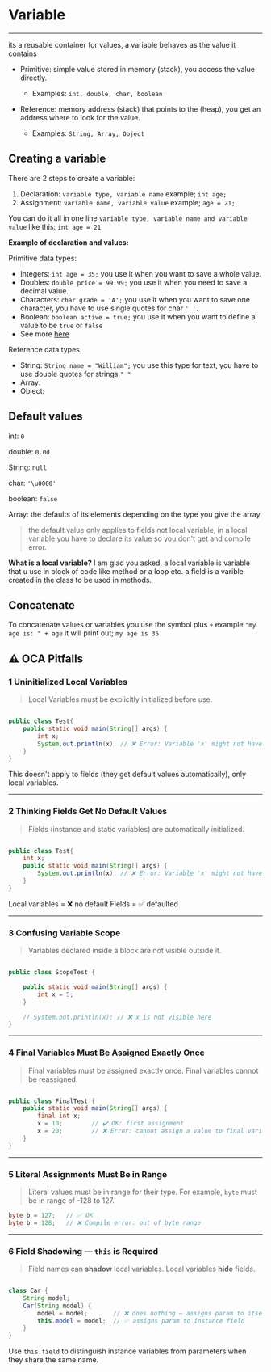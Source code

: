# Variable

---

its a reusable container for values, a variable behaves as the value it contains

- Primitive: simple value stored in memory (stack), you access the value directly.

  - Examples: `int, double, char, boolean`
- Reference: memory address (stack) that points to the (heap), you get an address where to look for the value.

  - Examples: `String, Array, Object`

## Creating a variable

There are 2 steps to create a variable:

1. Declaration: `variable type, variable name`  example;  `int age;`
2. Assignment:  `variable name, variable value` example; `age = 21;`

You can do it all in one line `variable type, variable name and variable value` like this: `int age = 21`

**Example of declaration and values:**

Primitive data types:

- Integers: `int age = 35;` you use it when you want to save a whole value.
- Doubles: `double price = 99.99;` you use it when you need to save a decimal value.
- Characters: `char grade = 'A';` you use it when you want to save one character, you have to use single quotes for char `' '`.
- Boolean: `boolean active = true;` you use it when you want to define a value to be `true` or `false`
- See more [here](https://docs.oracle.com/javase/tutorial/java/nutsandbolts/datatypes.html)

Reference data types

- String: `String name = "William";` you use this type for text, you have to use double quotes for strings `" "`
- Array:
- Object:

## Default values

int: `0`

double: `0.0d`

String: `null`

char: `'\u0000'`

boolean: `false`

Array: the defaults of its elements depending on the type you give the array

> the default value only applies to fields not local variable, in a local variable you have to declare its value so you don't get and compile error.

**What is a local variable?** I am glad you asked, a local variable is variable that u use in block of code like method or a loop etc. a field is a varible created in the class to be used in methods.

## Concatenate

To concatenate values or variables you use the symbol plus `+` example `"my age is: " + age` it will print out; `my age is 35`

## ⚠️ OCA Pitfalls

### 1 Uninitialized Local Variables

> Local Variables must be explicitly initialized before use.

```java

public class Test{
    public static void main(String[] args) {
        int x;
        System.out.println(x); // ❌ Error: Variable 'x' might not have been initialized
    }
}

```

This doesn't apply to fields (they get default values automatically), only local variables.

---

### 2 Thinking Fields Get No Default Values

> Fields (instance and static variables) are automatically initialized.

```java

public class Test{
    int x;
    public static void main(String[] args) {
        System.out.println(x); // ❌ Error: Variable 'x' might not have been initialized
    }
}

```

Local variables = ❌ no default
Fields = ✅ defaulted

---

### 3 Confusing Variable Scope

> Variables declared inside a block are not visible outside it.

```java

public class ScopeTest {

    public static void main(String[] args) {
        int x = 5;
    }
    
    // System.out.println(x); // ❌ x is not visible here
}

```

---

### 4 Final Variables Must Be Assigned Exactly Once

> Final variables must be assigned exactly once.
> Final variables cannot be reassigned.

```java

public class FinalTest {
    public static void main(String[] args) {
        final int x;
        x = 10;        // ✔️ OK: first assignment
        x = 20;        // ❌ Error: cannot assign a value to final variable 'x'
    }
}

```

---

### 5 Literal Assignments Must Be in Range

> Literal values must be in range for their type.
> For example, `byte` must be in range of -128 to 127.

```java
byte b = 127;   // ✅ OK
byte b = 128;   // ❌ Compile error: out of byte range
```

---

### 6 Field Shadowing — `this` is Required

> Field names can **shadow** local variables.
> Local variables **hide** fields.

```java

class Car {
    String model;
    Car(String model) {
        model = model;       // ❌ does nothing — assigns param to itself
        this.model = model;  // ✅ assigns param to instance field
    }
}


```

Use `this.field` to distinguish instance variables from parameters when they share the same name.
